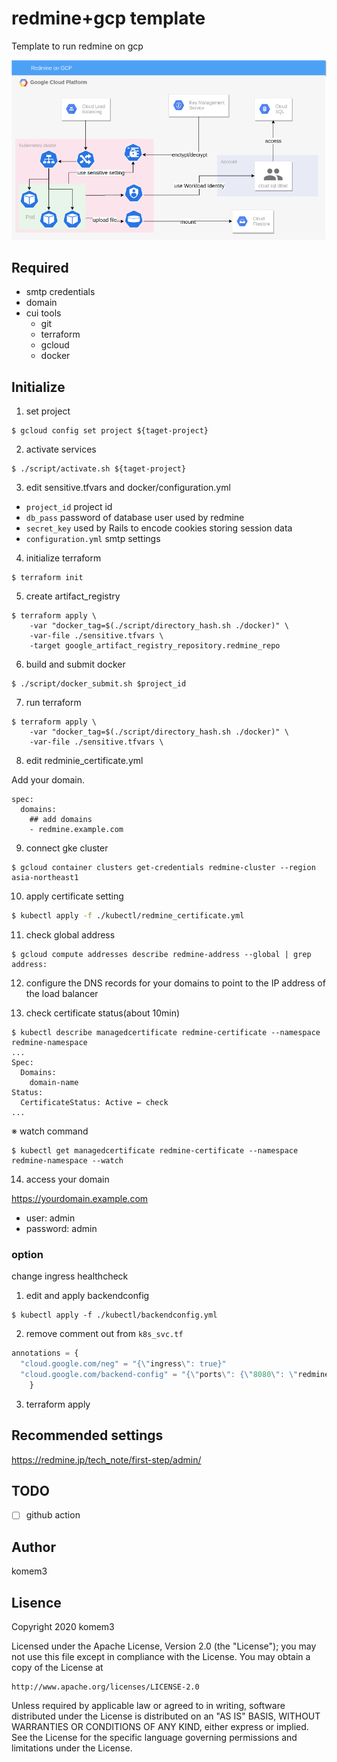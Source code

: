 # redmine+gcp template

Template to run redmine on gcp

![architecture](./image/redmine_on_gcp.png)

## Required

- smtp credentials
- domain
- cui tools
  - git
  - terraform
  - gcloud
  - docker

## Initialize

1. set project

```shell
$ gcloud config set project ${taget-project}
```

2. activate services

```shell
$ ./script/activate.sh ${taget-project}
```

3. edit sensitive.tfvars and docker/configuration.yml

- `project_id` project id
- `db_pass` password of database user used by redmine
- `secret_key` used by Rails to encode cookies storing session data
- `configuration.yml` smtp settings

4. initialize terraform

```
$ terraform init
```

5. create artifact_registry

```
$ terraform apply \
    -var "docker_tag=$(./script/directory_hash.sh ./docker)" \
    -var-file ./sensitive.tfvars \
    -target google_artifact_registry_repository.redmine_repo
```

6. build and submit docker

```
$ ./script/docker_submit.sh $project_id
```

7. run terraform

```
$ terraform apply \
    -var "docker_tag=$(./script/directory_hash.sh ./docker)" \
    -var-file ./sensitive.tfvars \
```

8. edit redminie_certificate.yml

Add your domain.

```
spec:
  domains:
    ## add domains
    - redmine.example.com
```

9. connect gke cluster

```shell
$ gcloud container clusters get-credentials redmine-cluster --region asia-northeast1
```

10. apply certificate setting

```sh
$ kubectl apply -f ./kubectl/redmine_certificate.yml
```

11. check global address

```shell
$ gcloud compute addresses describe redmine-address --global | grep address:
```

12. configure the DNS records for your domains to point to the IP address of the load balancer

13. check certificate status(about 10min)

```shell
$ kubectl describe managedcertificate redmine-certificate --namespace redmine-namespace
...
Spec:
  Domains:
    domain-name
Status:
  CertificateStatus: Active ← check
...
```

※ watch command

```shell
$ kubectl get managedcertificate redmine-certificate --namespace redmine-namespace --watch
```

14. access your domain

https://yourdomain.example.com

- user: admin
- password: admin

### option

change ingress healthcheck

1. edit and apply backendconfig

```
$ kubectl apply -f ./kubectl/backendconfig.yml
```

2. remove comment out from `k8s_svc.tf`

```tf
annotations = {
  "cloud.google.com/neg" = "{\"ingress\": true}"
  "cloud.google.com/backend-config" = "{\"ports\": {\"8080\": \"redmine-backendconfig\"}}"
    }
```

3. terraform apply

## Recommended settings

https://redmine.jp/tech_note/first-step/admin/

## TODO

- [ ] github action

## Author

komem3

## Lisence

Copyright 2020 komem3

Licensed under the Apache License, Version 2.0 (the "License");
you may not use this file except in compliance with the License.
You may obtain a copy of the License at

    http://www.apache.org/licenses/LICENSE-2.0

Unless required by applicable law or agreed to in writing, software
distributed under the License is distributed on an "AS IS" BASIS,
WITHOUT WARRANTIES OR CONDITIONS OF ANY KIND, either express or implied.
See the License for the specific language governing permissions and
limitations under the License.
